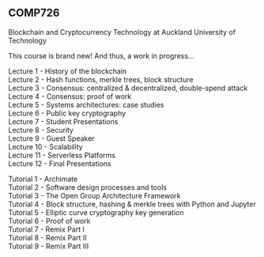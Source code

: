 ## COMP726
Blockchain and Cryptocurrency Technology at Auckland University of Technology

This course is brand new! And thus, a work in progress...

Lecture 1 - History of the blockchain\
Lecture 2 - Hash functions, merkle trees, block structure\
Lecture 3 - Consensus: centralized & decentralized, double-spend attack\
Lecture 4 - Consensus: proof of work\
Lecture 5 - Systems architectures: case studies\
Lecture 6 - Public key cryptography\
Lecture 7 - Student Presentations\
Lecture 8 - Security\
Lecture 9 - Guest Speaker\
Lecture 10 - Scalability\
Lecture 11 - Serverless Platforms\
Lecture 12 - Final Presentations

Tutorial 1 - Archimate\
Tutorial 2 - Software design processes and tools\
Tutorial 3 - The Open Group Architecture Framework\
Tutorial 4 - Block structure, hashing & merkle trees with Python and Jupyter\
Tutorial 5 - Elliptic curve cryptography key generation\
Tutorial 6 - Proof of work\
Tutorial 7 - Remix Part I\
Tutorial 8 - Remix Part II\
Tutorial 9 - Remix Part III
